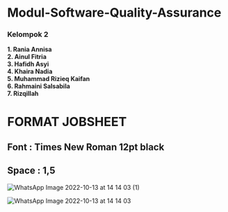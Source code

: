 # Modul-Software-Quality-Assurance
<h3>Kelompok 2</h3>
<strong>
1. Rania Annisa<br>
2. Ainul Fitria<br>
3. Hafidh Asyi<br>
4. Khaira Nadia<br>
5. Muhammad Rizieq Kaifan<br>
6. Rahmaini Salsabila<br>
7. Rizqillah
</strong>

  
  <h1>FORMAT JOBSHEET</h1>
  <h2>Font : Times New Roman 12pt black</h2>
  <h2>Space : 1,5</h2>

  
  
![WhatsApp Image 2022-10-13 at 14 14 03 (1)](https://user-images.githubusercontent.com/71523218/195527695-995cccbf-229a-4013-8bc7-76377936b8cb.jpeg)
  

![WhatsApp Image 2022-10-13 at 14 14 03](https://user-images.githubusercontent.com/71523218/195527721-a7f2bdee-0f55-44e4-b350-1d0e50e2e680.jpeg)
